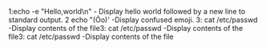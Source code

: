 1:echo -e "Hello,world\n" - Display hello world followed by a new line to standard output.
2 echo  "(Ôo)' -Display confused emoji.
3: cat /etc/passwd -Display contents of the file3: cat /etc/passwd -Display contents of the file3: cat /etc/passwd -Display contents of the file


